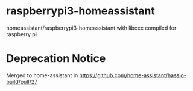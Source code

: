 # raspberrypi3-homeassistant
homeassistant/raspberrypi3-homeassistant with libcec compiled for raspberry pi

# Deprecation Notice

Merged to home-assistant in https://github.com/home-assistant/hassio-build/pull/27
